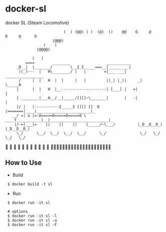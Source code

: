 # docker-sl
docker SL (Steam Locomotive)

```
                          (  ) (@@) ( )  (@)  ()    @@    O     @     O     @      O
                     (@@@)
                 (    )
              (@@@@)

            (   )
         ====        ________                ___________
     _D _|  |_______/        \__I_I_____===__|_________|
      |(_)---  |   H\________/ |   |        =|___ ___|      _________________
      /     |  |   H  |  |     |   |         ||_| |_||     _|                \_____A
     |      |  |   H  |__--------------------| [___] |   =|                        |
     | ________|___H__/__|_____/[][]~\_______|       |   -|                        |
     |/ |   |-----------I_____I [][] []  D   |=======|____|________________________|_
   __/ =| o |=-O=====O=====O=====O \ ____Y___________|__|__________________________|_
    |/-=|___|=    ||    ||    ||    |_____/~\___/          |_D__D__D_|  |_D__D__D_|
     \_/      \__/  \__/  \__/  \__/      \_/               \_/   \_/    \_/   \_/
```

:steam_locomotive: :steam_locomotive: :steam_locomotive: :steam_locomotive: :steam_locomotive: :steam_locomotive: :steam_locomotive: :steam_locomotive: :steam_locomotive: :steam_locomotive: :steam_locomotive: :steam_locomotive::steam_locomotive::steam_locomotive::steam_locomotive::steam_locomotive::steam_locomotive::steam_locomotive::steam_locomotive::steam_locomotive::steam_locomotive::steam_locomotive::steam_locomotive::steam_locomotive::steam_locomotive::steam_locomotive::steam_locomotive::steam_locomotive::steam_locomotive::steam_locomotive::steam_locomotive::steam_locomotive:

## How to Use
- Build
 ```
  $ docker build -t sl
 ```

- Run
 ```
  $ docker run -it sl

  # options
  $ docker run -it sl -l
  $ docker run -it sl -a
  $ docker run -it sl -F
 ```
